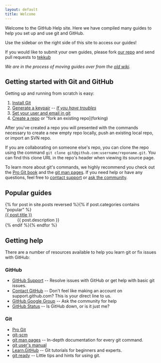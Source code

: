 ```yaml
---
layout: default
title: Welcome
---
```


Welcome to the GitHub Help site. Here we have compiled many guides to help you set up and use git and GitHub.

Use the sidebar on the right side of this site to access our guides!

If you would like to submit your own guides, please fork [our repo](http://github.com/github/help.github.com/) and send pull requests to [tekkub](http://github.com/tekkub)

*We are in the process of moving guides over from the [old wiki](http://github.com/guides/home).*

Getting started with Git and GitHub
-----------------------------------

Getting up and running from scratch is easy:

1. [Install Git](git-installation-redirect)
2. [Generate a keypair](key-setup-redirect) -- *[If you have troubles](troubleshooting-ssh)*
3. [Set your user and email in git](git-email-settings)
4. [Create a repo](creating-a-repo) or "fork an existing repo](forking)

After you've created a repo you will presented with the commands necessary to create a new empty repo locally, push an existing local repo, or import an SVN repo.

If you are collaborating on someone else's repo, you can clone the repo using the command `git clone git@github.com:username/reponame.git`.  You can find this clone URL in the repo's header when viewing its source page.

To learn more about git's commands, we highly recommend you check out the [Pro Git book](http://progit.org/) and the [git man pages](http://www.kernel.org/pub/software/scm/git/docs/).  If you need help or have any questions, feel free to [contact support](http://support.github.com) or [ask the community](http://groups.google.com/group/github/).

Popular guides
--------------

<dl>
  {% for post in site.posts reversed %}{% if post.categories contains "popular" %}
    <dt><a href="{{ post.url }}" id="{{ cat }}">{{ post.title }}</a></dt>
    <dd>{{ post.description }}</dd>
  {% endif %}{% endfor %}
</dl>

Getting help
------------

There are a number of resources available to help you learn git or fix issues with GitHub:

### GitHub

* [GitHub Support](http://support.github.com) -- Resolve issues with GitHub or get help with basic git issues.
* [Contact GitHub](http://github.com/contact) -- Don't feel like making an account on support.github.com?  This is your direct line to us.
* [GitHub Google Group](http://groups.google.com/group/github/) -- Ask the community for help
* [GitHub Status](http://twitter.com/github) -- Is GitHub down, or is it just me?

### Git

* [Pro Git](http://progit.org/)
* [git-scm](http://git-scm.com/)
* [git man pages](http://www.kernel.org/pub/software/scm/git/docs/) -- In-depth documentation for every git command.
* [git user's manual](http://www.kernel.org/pub/software/scm/git/docs/user-manual.html)
* [Learn.GitHub](http://learn.github.com) -- Git tutorials for beginners and experts.
* [git ready](http://www.gitready.com/) -- Little tips and hints for using git.
